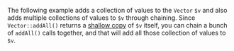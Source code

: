 The following example adds a collection of values to the `Vector` `$v` and also adds multiple collections of values to `$v` through chaining. Since `Vector::addAll()` returns a [shallow copy](https://en.wikipedia.org/wiki/Object_copying#Shallow_copy) of `$v` itself, you can chain a bunch of `addAll()` calls together, and that will add all those collection of values to `$v`.
